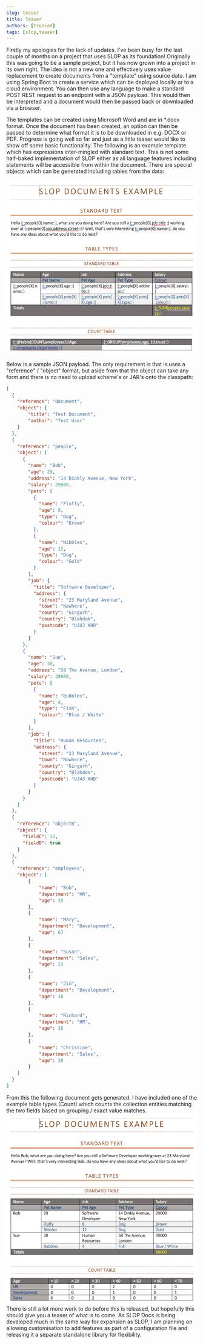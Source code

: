 ```yaml
---
slug: teaser
title: Teaser
authors: [tronied]
tags: [slop,teaser]
---
```

Firstly my apologies for the lack of updates. I've been busy for the last couple of months on a project that uses 
SLOP as its foundation! Originally this was going to be a sample project, but it has now grown into a project in 
its own right. The idea is not a new one and effectively uses value replacement to create documents from a "template"
using source data. I am using Spring Boot to create a service which can be deployed locally or to a cloud
environment. You can then use any language to make a standard POST REST request to an endpoint with a JSON payload.
This would then be interpreted and a document would then be passed back or downloaded via a browser.

The templates can be created using Microsoft Word and are in *.docx format. Once the document has been created, an
option can then be passed to determine what format it is to be downloaded in e.g. DOCX or PDF. Progress is going well
so far and just as a little teaser would like to show off some basic functionality. The following is an example
template which has expressions inter-mingled with standard text. This is not some half-baked implementation of SLOP
either as all language features including statements will be accessible from within the document. There are special
objects which can be generated including tables from the data:

![img.png](img.png)

Below is a sample JSON payload. The only requirement is that is uses a "reference" / "object" format, but aside from
that the object can take any form and there is no need to upload scheme's or JAR's onto the classpath:
```json
[
  {
    "reference": "document",
    "object": {
        "title": "Test Document",
        "author": "Test User"
    }
  },
  {
    "reference": "people",
    "object": [
      {
        "name": "Bob",
        "age": 29,
        "address": "14 Dinkly Avenue, New York",
        "salary": 29000,
        "pets": [
          {
            "name": "Fluffy",
            "age": 8,
            "type": "Dog",
            "colour": "Brown"
          },
          {
            "name": "Nibbles",
            "age": 12,
            "type": "Dog",
            "colour": "Gold"
          }
        ],
        "job": {
          "title": "Software Developer",
          "address": {
            "street": "23 Maryland Avenue",
            "town": "Nowhere",
            "county": "Gingurh",
            "country": "Blahdom",
            "postcode": "UJ43 KHD"
          }
        }
      },
      {
        "name": "Sue",
        "age": 38,
        "address": "58 The Avenue, London",
        "salary": 39000,
        "pets": [
          {
            "name": "Bubbles",
            "age": 4,
            "type": "Fish",
            "colour": "Blue / White"
          }
        ],
        "job": {
          "title": "Human Resources",
          "address": {
            "street": "23 Maryland Avenue",
            "town": "Nowhere",
            "county": "Gingurh",
            "country": "Blahdom",
            "postcode": "UJ43 KHD"
          }
        }
      }
    ]
  },
  {
    "reference": "objectB",
    "object": {
      "fieldC": 13,
      "fieldD": true
    }
  },
  {
    "reference": "employees",
    "object": [
        {
            "name": "Bob",
            "department": "HR",
            "age": 35
        },
        {
            "name": "Mary",
            "department": "Development",
            "age": 67
        },
        {
            "name": "Susan",
            "department": "Sales",
            "age": 23
        },
        {
            "name": "Jim",
            "department": "Development",
            "age": 38
        },
        {
            "name": "Richard",
            "department": "HR",
            "age": 35
        },
        {
            "name": "Christine",
            "department": "Sales",
            "age": 28
        }
    ]
  }
]
```
From this the following document gets generated. I have included one of the example table types (Count) which counts
the collection entities matching the two fields based on grouping / exact value matches.
![img_1.png](img_1.png)
There is still a lot more work to do before this is released, but hopefully this should give you a teaser of what is
to come. As SLOP Docs is being developed much in the same way for expansion as SLOP, I am planning on allowing 
customisation to add features as part of a configuration file and releasing it a separate standalone library for
flexibility.